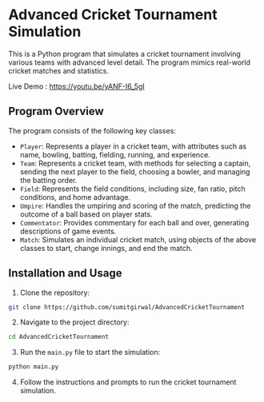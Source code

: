 # Advanced Cricket Tournament Simulation

This is a Python program that simulates a cricket tournament involving various teams with advanced level detail. The program mimics real-world cricket matches and statistics.

Live Demo : https://youtu.be/yANF-I6_5gI

## Program Overview

The program consists of the following key classes:

- `Player`: Represents a player in a cricket team, with attributes such as name, bowling, batting, fielding, running, and experience.
- `Team`: Represents a cricket team, with methods for selecting a captain, sending the next player to the field, choosing a bowler, and managing the batting order.
- `Field`: Represents the field conditions, including size, fan ratio, pitch conditions, and home advantage.
- `Umpire`: Handles the umpiring and scoring of the match, predicting the outcome of a ball based on player stats.
- `Commentator`: Provides commentary for each ball and over, generating descriptions of game events.
- `Match`: Simulates an individual cricket match, using objects of the above classes to start, change innings, and end the match.



## Installation and Usage

1. Clone the repository:
```bash
git clone https://github.com/sumitgirwal/AdvancedCricketTournament
```

2. Navigate to the project directory:
```bash
cd AdvancedCricketTournament
```

3. Run the `main.py` file to start the simulation:
```bash
python main.py
```

4. Follow the instructions and prompts to run the cricket tournament simulation.











